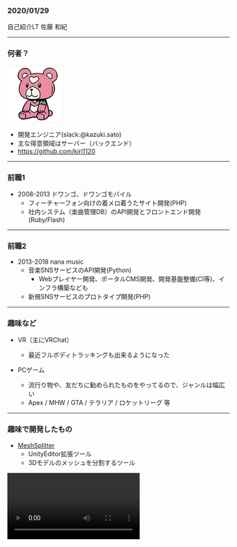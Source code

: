 ### 2020/01/29
自己紹介LT
佐藤 和紀

---

### 何者？
![icon](https://raw.githubusercontent.com/kiri1120/slides/master/assets/kirikuma.png)
- 開発エンジニア(slack:@kazuki.sato)
- 主な得意領域はサーバー（バックエンド）
- https://github.com/kiri1120

---

### 前職1

- 2008-2013 ドワンゴ、ドワンゴモバイル
  - フィーチャーフォン向けの着メロ着うたサイト開発(PHP)
  - 社内システム（楽曲管理DB）のAPI開発とフロントエンド開発(Ruby/Flash)

---

### 前職2
- 2013-2018 nana music
  - 音楽SNSサービスのAPI開発(Python)
    - Webプレイヤー開発、ポータルCMS開発、開発基盤整備(CI等)、インフラ構築なども
  - 新規SNSサービスのプロトタイプ開発(PHP)

---

### 趣味など

- VR（主にVRChat）
  - 最近フルボディトラッキングも出来るようになった

- PCゲーム
  - 流行り物や、友だちに勧められたものをやってるので、ジャンルは幅広い
  - Apex / MHW / GTA / テラリア / ロケットリーグ 等

---

### 趣味で開発したもの

- [MeshSplitter](https://kiri1120.booth.pm/items/1633965)
  - UnityEditor拡張ツール
  - 3Dモデルのメッシュを分割するツール

![紹介動画](https://video.twimg.com/tweet_video/EHVTjp0UUAAax3H.mp4)
